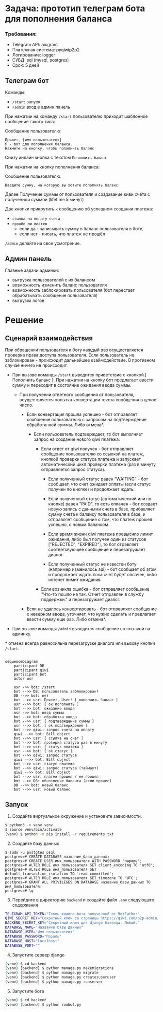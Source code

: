 # Задача: прототип телеграм бота для пополнения баланса

### Требования:

- Telegram API: aiogram
- Платежная система: pyqiwip2p2
- Логирование: logger
- СУБД: sql (mysql, postgres)
- Срок: 5 дней


## Телеграм бот

Команды:
- `/start` запуск
- `/admin` вход в админ панель

При нажатии на команду `/start` пользователю приходит шаблонное сообщение такого типа:

Сообщение пользователю:

    Привет, {имя пользователя}
    Я - бот для пополнения баланса.
    Нажмите на кнопку, чтобы пополнить баланс

Снизу инлайн кнопка с текстом `Пополнить баланс`

При нажатии на кнопку пополнения баланса:

Сообщение пользователю: 

    Введите сумму, на которую вы хотите пополнить баланс

Далее Получение суммы от пользователя и создавание киви счёта с полученной суммой (lifetime 5 минут)

Две кнопки прикрутить к сообщению об успешном создании платежа:
- `ссылка на оплату счета`
- `прошёл ли платеж` 
    - если да - записывать сумму в баланс пользователя в боте, 
    - если нет - писать, что платеж не прошёл

`/admin` делайте на свое усмотрение. 

## Админ панель
Главные задачи админки:
- выгрузка пользователей с их балансом
- возможность изменить баланс пользователя
- возможность заблокировать пользователя (бот перестает обрабатывать сообщение пользователя)
- выгрузка логов


# Решение
## Сценарий взаимодействия

При обращении пользователя к боту каждый раз осуществляется проверка права доступа пользователя. Если пользователь не заблокирован - происходит дальнейшее взаймодействие. В противном случае ничего не происходит.

- При вызове команды `/start` выводится приветствие с кнопкой [ Пополнить баланс ]. При нажатии на кнопку бот предлагает ввести сумму и переходит в состояние ожидания ввода суммы. 

    - При получении ответного сообщения от пользователя, осуществляется попытка конвертации текста сообщения в целое число.

        - Если конвертация прошла успешно - бот отправляет сообщение пользователю с запросом на подтверждение обработанной суммы. Либо отмена*.

            - Если пользователь подтверждает, то бот выполняет запрос на создание нового qiwi платежа.

                - Если ответ от qiwi получен - бот отправляет сообщение пользователю со ссылкой на платеж, кнопкой проверки статуса платежа и запускает автоматический цикл проверки платежа (раз в минуту отправляется запрос статуса).

                    - Если полученный статус равен "WAITING" - бот сообщает, что счет ожидает оплаты (если статус получен по кнопке) и продолжает ждать.

                    - Если полученный статус (автоматический или по кнопке) равен "PAID", то есть оплачен - бот создает новую запись с данными счета в базе, прибавляет сумму счета к балансу пользователя в базе, и отправляет сообщение о том, что платеж прошел успешно, с новым балансом.

                    - Если время жизни qiwi платежа превысило лимит ожидания, либо был получен один из статусов ["REJECTED", "EXPIRED"], то бот отравляет соответсвующее сообщение и перезагружает диалог.

                    - Если полученный статус не известен боту (например изменилось api) - бот сообщает об этом и продолжает ждать пока счет будет оплачен, либо истечет лимит ожидания.

                - Если возникла ошибка - бот отправляет сообщение "Что-то пошло не так. Отчет отправлен в службу поддержки." и перезагружает диалог.

        - Если не удалось конвертировать - бот отправляет сообщение о неверном вводе, уточняет, что нужно сделать и предлагает ввести сумму еще раз. Либо отмена*.

- При вызове команды `/admin` выводится сообщение со ссылкой на админку. 

\* отмена всегда равносильна перезагрузке диалога или вызову кнопки `/start`.

```mermaid

sequenceDiagram
    participant DB
    participant qiwi
    participant bot
    actor usr
    
    usr ->> bot: /start
    bot -->> DB: пользователь заблокирован?
    DB -->> bot: нет
    bot -->> usr: Привет, User! [ пополнить баланс ]
    usr -->> bot: [ ок пополнить ]
    bot -->> bot: ожидание ввода
    usr ->> bot: ввод суммы
    bot -->> bot: обработка ввода
    bot -->> usr: [ подтверждение суммы ]
    usr -->> bot: [ ok подтверждение ]
    bot -->> qiwi: запрос счета на оплату
    qiwi -->> bot: Bill object
    bot -->> usr: [ ссылка на счет ]
    bot -->> bot: проверка статуса раз в минуту
    bot -->> usr: [ статус платежа ]
    usr -->> bot: [ ok статус ]
    bot -->> qiwi: запрос статуса
    qiwi -->> bot: Bill object
    bot -->> usr: статус платежа
    bot -->> qiwi: запрос статуса (таймаут)
    qiwi -->> bot: Bill object
    bot -->> usr: платеж прошел / не прошел
    bot -->> DB: обновление баланса (если прошел)
    DB -->> bot: новый баланс
    bot -->> usr: новый баланс
```

## Запуск

1. Создайте виртуальное окружение и установите зависимости.
```bash
$ python3 -m venv venv
$ source venv/bin/activate
(venv) $ python -m pip install -r requirements.txt
```

2. Создайте базу данных
```
$ sudo -u postgtes psql
postgres=# CREATE DATABASE название_базы_данных;
postgres=# CREATE USER имя_пользователя WITH PASSWORD 'пароль';
postgres=# ALTER ROLE имя_пользователя SET client_encoding TO 'utf8';
postgres=# ALTER ROLE имя_пользователя SET default_transaction_isolation TO 'read committed';
postgres=# ALTER ROLE имя_пользователя SET timezone TO 'UTC';
postgres=# GRANT ALL PRIVILEGES ON DATABASE название_базы_данных TO имя_пользователя;
postgres=# \q
```

3. Перейдите в директорию `backend` и создайте файл `.env` следующего содержания
```bash
TELEGRAM_API_TOKEN="Токен вашего бота полученный от BotFather"
QIWI_SECRET_KEY="Секретный ключ со страницы https://qiwi.com/p2p-admin/transfers/api (из пары ключей публичный, секретный)"
BACKEND_SECRET_KEY="Секретный ключ для django бэкенда. Любой."
DATABASE_NAME="Название базы данных"
DATABASE_USER="Имя пользователя"
DATABASE_PASSWORD="Пароль"
DATABASE_HOST="localhost"
DATABASE_PORT=""
```

4. Запустите сервер django
```bash
(venv) $ cd backend
(venv) [backend] $ python manage.py makemigrations
(venv) [backend] $ python manage.py migrate
(venv) [backend] $ python manage.py createsuperuser
(venv) [backend] $ python manage.py runserver

```

5. Запустите бота
```bash
(venv) $ cd backend
(venv) [backend] $ python runbot.py
```
